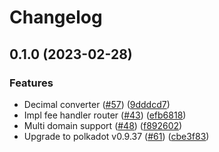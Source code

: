 # Changelog

## 0.1.0 (2023-02-28)


### Features

* Decimal converter ([#57](https://github.com/mpetrun5/sygma-substrate-pallets/issues/57)) ([9dddcd7](https://github.com/mpetrun5/sygma-substrate-pallets/commit/9dddcd77d1dad41ba7012896ae4a180d222da00f))
* Impl fee handler router ([#43](https://github.com/mpetrun5/sygma-substrate-pallets/issues/43)) ([efb6818](https://github.com/mpetrun5/sygma-substrate-pallets/commit/efb6818e7558b7142aa1954b90f32397ad87f4f6))
* Multi domain support ([#48](https://github.com/mpetrun5/sygma-substrate-pallets/issues/48)) ([f892602](https://github.com/mpetrun5/sygma-substrate-pallets/commit/f8926024df10a5b814c8b043ae70760e7c498e3e))
* Upgrade to polkadot v0.9.37 ([#61](https://github.com/mpetrun5/sygma-substrate-pallets/issues/61)) ([cbe3f83](https://github.com/mpetrun5/sygma-substrate-pallets/commit/cbe3f8391c1110a22c167c9ddb1c5f28b7fc2466))
